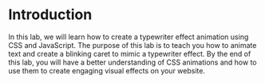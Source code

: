 # Introduction

In this lab, we will learn how to create a typewriter effect animation using CSS and JavaScript. The purpose of this lab is to teach you how to animate text and create a blinking caret to mimic a typewriter effect. By the end of this lab, you will have a better understanding of CSS animations and how to use them to create engaging visual effects on your website.
